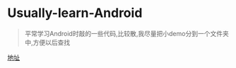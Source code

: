 # Usually-learn-Android

> 平常学习Android时敲的一些代码,比较散,我尽量把小demo分到一个文件夹中,方便以后查找


[地址](https://github.com/xfhy/Usually-learn-Android)
